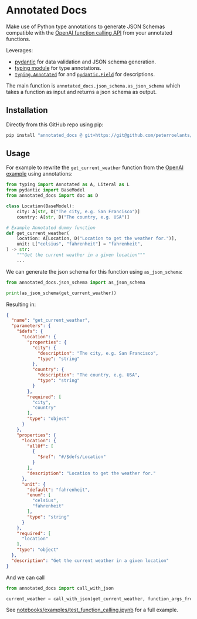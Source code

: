 # Annotated Docs

Make use of Python type annotations to generate JSON Schemas compatible with the [OpenAI function calling API](https://platform.openai.com/docs/guides/function-calling) from your annotated functions.

Leverages:
- [pydantic](https://docs.pydantic.dev/latest/) for data validation and JSON schema generation.
- [typing module](https://docs.python.org/3/library/typing.html) for type annotations.
- [`typing.Annotated`](https://docs.python.org/3/library/typing.html#typing.Annotated) for and [`pydantic.Field`](https://docs.pydantic.dev/latest/concepts/fields/) for descriptions.


The main function is `annotated_docs.json_schema.as_json_schema` which takes a function as input and returns a json schema as output.


## Installation
Directly from this GitHub repo using pip:
```bash
pip install "annotated_docs @ git+https://git@github.com/peterroelants/annotated-docs.git@v0.0.4"
```


## Usage
For example to rewrite the `get_current_weather` function from the [OpenAI example](https://platform.openai.com/docs/guides/function-calling#:~:text=Example%20invoking%20multiple%20function%20calls%20in%20one%20response) using annotations:

```python
from typing import Annotated as A, Literal as L
from pydantic import BaseModel
from annotated_docs import doc as D

class Location(BaseModel):
    city: A[str, D("The city, e.g. San Francisco")]
    country: A[str, D("The country, e.g. USA")]

# Example Annotated dummy function
def get_current_weather(
    location: A[Location, D("Location to get the weather for.")],
    unit: L["celsius", "fahrenheit"] = "fahrenheit",
) -> str:
    """Get the current weather in a given location"""
    ...
```

We can generate the json schema for this function using `as_json_schema`:
```python
from annotated_docs.json_schema import as_json_schema

print(as_json_schema(get_current_weather))
```

Resulting in:
```json
{
  "name": "get_current_weather",
  "parameters": {
    "$defs": {
      "Location": {
        "properties": {
          "city": {
            "description": "The city, e.g. San Francisco",
            "type": "string"
          },
          "country": {
            "description": "The country, e.g. USA",
            "type": "string"
          }
        },
        "required": [
          "city",
          "country"
        ],
        "type": "object"
      }
    },
    "properties": {
      "location": {
        "allOf": [
          {
            "$ref": "#/$defs/Location"
          }
        ],
        "description": "Location to get the weather for."
      },
      "unit": {
        "default": "fahrenheit",
        "enum": [
          "celsius",
          "fahrenheit"
        ],
        "type": "string"
      }
    },
    "required": [
      "location"
    ],
    "type": "object"
  },
  "description": "Get the current weather in a given location"
}
```

And we can call
```python
from annotated_docs import call_with_json

current_weather = call_with_json(get_current_weather, function_args_from_llm)
```

See [notebooks/examples/test_function_calling.ipynb](notebooks/examples/test_function_calling.ipynb) for a full example.
